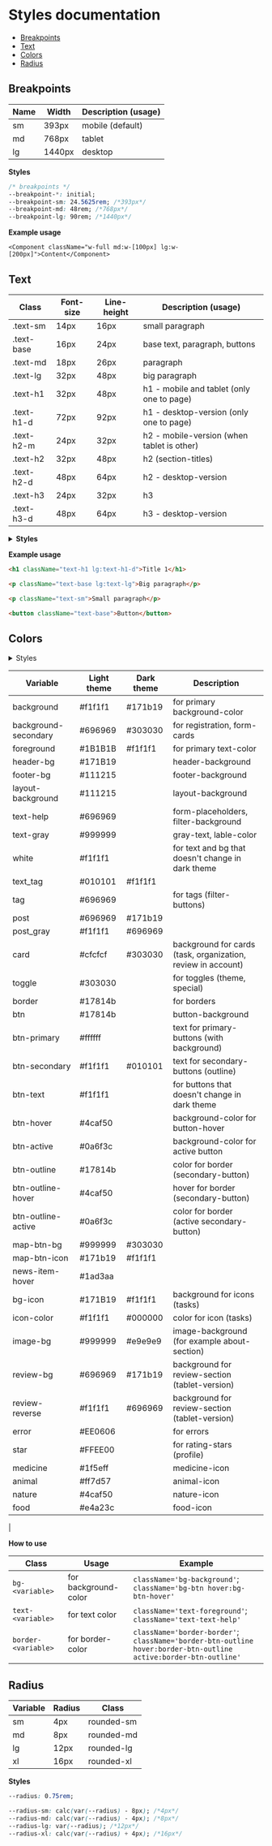 # Styles documentation

- [Breakpoints](#breakpoints)
- [Text](#text)
- [Colors](#colors)
- [Radius](#radius)

## Breakpoints

| Name | Width  | Description (usage) |
| ---- | ------ | ------------------- |
| sm   | 393px  | mobile (default)    |
| md   | 768px  | tablet              |
| lg   | 1440px | desktop             |

**Styles**

```css
/* breakpoints */
--breakpoint-*: initial;
--breakpoint-sm: 24.5625rem; /*393px*/
--breakpoint-md: 48rem; /*768px*/
--breakpoint-lg: 90rem; /*1440px*/
```

**Example usage**

```tsx
<Component className="w-full md:w-[100px] lg:w-[200px]">Content</Component>
```

## Text

| Class      | Font-size | Line-height | Description (usage)                        |
| ---------- | --------- | ----------- | ------------------------------------------ |
| .text-sm   | 14px      | 16px        | small paragraph                            |
| .text-base | 16px      | 24px        | base text, paragraph, buttons              |
| .text-md   | 18px      | 26px        | paragraph                                  |
| .text-lg   | 32px      | 48px        | big paragraph                              |
| .text-h1   | 32px      | 48px        | h1 - mobile and tablet (only one to page)  |
| .text-h1-d | 72px      | 92px        | h1 - desktop-version (only one to page)    |
| .text-h2-m | 24px      | 32px        | h2 - mobile-version (when tablet is other) |
| .text-h2   | 32px      | 48px        | h2 (section-titles)                        |
| .text-h2-d | 48px      | 64px        | h2 - desktop-version                       |
| .text-h3   | 24px      | 32px        | h3                                         |
| .text-h3-d | 48px      | 64px        | h3 - desktop-version                       |

<details>
<summary>
<b>Styles</b>
</summary>

```css
@theme {
  /* font sizes and line-height desktop */
  --text-sm: 14px;
  --leading-sm: 16px;
  --text-base: 16px;
  --leading-base: 24px;
  --text-md: 18px;
  --leading-md: 26px;
  --text-lg: 32px;
  --leading-lg: 48px;

  --text-h1-d: 72px;
  --leading-h1-d: 92px;
  --text-h2-d: 48px;
  --leading-h2-d: 64px;
  --text-h3-d: 48px;
  --leading-h3-d: 64px;

  /* font sizes and line-height mobile */
  --text-h1: 32px;
  --leading-h1: 48px;
  --text-h2-m: 24px;
  --leading-h2-m: 32px;
  --text-h2: 32px;
  --leading-h2: 48px;
  --text-h3: 24px;
  --leading-h3: 32px;
}

@layer utilities {
  .text-sm {
    font-size: var(--text-sm);
    line-height: var(--leading-sm);
  }

  @media (min-width: 48rem) {
    .md\:text-sm {
      font-size: var(--text-sm);
      line-height: var(--leading-sm);
    }
  }

  @media (min-width: 90rem) {
    .lg\:text-sm {
      font-size: var(--text-sm);
      line-height: var(--leading-sm);
    }
  }

  .text-base {
    font-size: var(--text-base);
    line-height: var(--leading-base);
  }

  @media (min-width: 48rem) {
    .md\:text-base {
      font-size: var(--text-base);
      line-height: var(--leading-base);
    }
  }

  @media (min-width: 90rem) {
    .lg\:text-base {
      font-size: var(--text-base);
      line-height: var(--leading-base);
    }
  }

  .text-md {
    font-size: var(--text-md);
    line-height: var(--leading-md);
  }

  @media (min-width: 48rem) {
    .md\:text-md {
      font-size: var(--text-md);
      line-height: var(--leading-md);
    }
  }

  @media (min-width: 90rem) {
    .lg\:text-md {
      font-size: var(--text-md);
      line-height: var(--leading-md);
    }
  }

  .text-lg {
    font-size: var(--text-lg);
    line-height: var(--leading-lg);
  }

  @media (min-width: 48rem) {
    .md\:text-lg {
      font-size: var(--text-lg);
      line-height: var(--leading-lg);
    }
  }

  @media (min-width: 90rem) {
    .lg\:text-lg {
      font-size: var(--text-lg);
      line-height: var(--leading-lg);
    }
  }

  .text-h1 {
    font-size: var(--text-h1);
    line-height: var(--leading-h1);
  }

  @media (min-width: 48rem) {
    .md\:text-h1 {
      font-size: var(--text-h1);
      line-height: var(--leading-h1);
    }
  }

  @media (min-width: 90rem) {
    .lg\:text-h1 {
      font-size: var(--text-h1);
      line-height: var(--leading-h1);
    }
  }

  .text-h1-d {
    font-size: var(--text-h1-d);
    line-height: var(--leading-h1-d);
  }

  @media (min-width: 48rem) {
    .md\:text-h1-d {
      font-size: var(--text-h1-d);
      line-height: var(--leading-h1-d);
    }
  }

  @media (min-width: 90rem) {
    .lg\:text-h1-d {
      font-size: var(--text-h1-d);
      line-height: var(--leading-h1-d);
    }
  }

  .text-h2-m {
    font-size: var(--text-h2-m);
    line-height: var(--leading-h2-m);
  }

  @media (min-width: 48rem) {
    .md\:text-h2-m {
      font-size: var(--text-h2-m);
      line-height: var(--leading-h2-m);
    }
  }

  @media (min-width: 90rem) {
    .lg\:text-h2-m {
      font-size: var(--text-h2-m);
      line-height: var(--leading-h2-m);
    }
  }

  .text-h2 {
    font-size: var(--text-h2);
    line-height: var(--leading-h2);
  }

  @media (min-width: 48rem) {
    .md\:text-h2 {
      font-size: var(--text-h2);
      line-height: var(--leading-h2);
    }
  }

  @media (min-width: 90rem) {
    .lg\:text-h2 {
      font-size: var(--text-h2);
      line-height: var(--leading-h2);
    }
  }

  .text-h2-d {
    font-size: var(--text-h2-d);
    line-height: var(--leading-h2-d);
  }

  @media (min-width: 48rem) {
    .md\:text-h2-d {
      font-size: var(--text-h2-d);
      line-height: var(--leading-h2-d);
    }
  }

  @media (min-width: 90rem) {
    .lg\:text-h2-d {
      font-size: var(--text-h2-d);
      line-height: var(--leading-h2-d);
    }
  }

  .text-h3 {
    font-size: var(--text-h3);
    line-height: var(--leading-h3);
  }

  @media (min-width: 48rem) {
    .md\:text-h3 {
      font-size: var(--text-h3);
      line-height: var(--leading-h3);
    }
  }

  @media (min-width: 90rem) {
    .lg\:text-h3 {
      font-size: var(--text-h3);
      line-height: var(--leading-h3);
    }
  }

  .text-h3-d {
    font-size: var(--text-h3-d);
    line-height: var(--leading-h3-d);
  }

  @media (min-width: 48rem) {
    .md\:text-h3-d {
      font-size: var(--text-h3-d);
      line-height: var(--leading-h3-d);
    }
  }

  @media (min-width: 90rem) {
    .lg\:text-h3-d {
      font-size: var(--text-h3-d);
      line-height: var(--leading-h3-d);
    }
  }
}
```

</details>

**Example usage**

```html
<h1 className="text-h1 lg:text-h1-d">Title 1</h1>

<p className="text-base lg:text-lg">Big paragraph</p>

<p className="text-sm">Small paragraph</p>

<button className="text-base">Button</button>
```

## Colors

<details>
<summary>Styles</summary>

```css
/* colors */
--color-background: var(--background);
--color-foreground: var(--foreground);
--color-text-help: var(--text-help);
--color-text-gray: var(--text-gray);
--color-layout-background: var(--layout-background);
--color-card: var(--card);
--color-toggle: var(--toggle);

/_ buttons _/ --color-border: var(--border); --color-btn: var(--btn);
--color-btn-text: var(--btn-text); --color-btn-hover: var(--btn-hover);
--color-btn-active: var(--btn-active); --color-btn-outline: var(--btn-outline);
--color-btn-outline-hover: var(--btn-outline-hover); --color-btn-outline-active:
var(--btn-outline-active); --color-tag: var(--tag);

--color-error: var(--error); --color-attention: var(--attention);

--color-star: var(--star);

```

Light theme variables

```css
--background: #f1f1f1;
--background-secondary: #696969;
--foreground: #1b1b1b;
--header-bg: #171b19;
--footer-bg: #111215;
--layout-background: #111215;
--text-help: #696969;
--text-gray: #999999;
--white: #f1f1f1;
--text_tag: #010101;
--tag: #696969;
--post: #696969;
--post_gray: #f1f1f1;

--card: #e6e6e6;
--toggle: #303030;

--border: #17814b;
--btn: #17814b;
--btn-primary: #ffffff;
--btn-secondary: #f1f1f1;
--btn-text: #f1f1f1;
--btn-hover: #4caf50;
--btn-active: #0a6f3c;
--btn-outline: #17814b;
--btn-outline-hover: #4caf50;
--btn-outline-active: #0a6f3c;
--map-btn-bg: #999999;
--map-btn-icon: #171b19;
--news-item-hover: #1ad3aa;

--bg-icon: #171b19;
--icon-color: #f1f1f1;
--image-bg: #999999;

--review-bg: #696969;
--review-reverse: #f1f1f1;

--error: #ee0606;
--success: #17814b;

--star: #ffee00;
--medicine: #1f5eff;
--animal: #ff7d57;
--nature: #4caf50;
--food: #e4a23c;
```

Dark theme variables

```css
.dark {
  --background: #171b19;
  --background-secondary: #303030;
  --foreground: #f1f1f1;
  --card: #303030;
  --btn-secondary: #010101;
  --post: #171b19;
  --text_tag: #f1f1f1;
  --post_gray: #696969;
  --gradient:
    linear-gradient(
      238.09deg,
      rgba(26, 211, 170, 0.15) 30.81%,
      rgba(0, 0, 0, 0.15) 82.23%,
      rgba(0, 0, 0, 0.15) 83.94%,
      rgba(26, 211, 170, 0.15) 129.53%
    ),
    radial-gradient(circle, rgba(26, 211, 170, 0.1) 2px, transparent 2px);
  --bg-icon: #f1f1f1;
  --icon-color: #000000;
  --image-bg: #e9e9e9;
  --map-btn-bg: #303030;
  --map-btn-icon: #f1f1f1;
  --review-bg: #171b19;
  --review-reverse: #696969;
}
```

</details>

| Variable             | Light theme | Dark theme | Description                                                  |
| -------------------- | ----------- | ---------- | ------------------------------------------------------------ |
| background           | #f1f1f1     | #171b19    | for primary background-color                                 |
| background-secondary | #696969     | #303030    | for registration, form-cards                                 |
| foreground           | #1B1B1B     | #f1f1f1    | for primary text-color                                       |
| header-bg            | #171B19     |            | header-background                                            |
| footer-bg            | #111215     |            | footer-background                                            |
| layout-background    | #111215     |            | layout-background                                            |
| text-help            | #696969     |            | form-placeholders, filter-background                         |
| text-gray            | #999999     |            | gray-text, lable-color                                       |
| white                | #f1f1f1     |            | for text and bg that doesn't change in dark theme            |
| text_tag             | #010101     | #f1f1f1    |                                                              |
| tag                  | #696969     |            | for tags (filter-buttons)                                    |
| post                 | #696969     | #171b19    |                                                              |
| post_gray            | #f1f1f1     | #696969    |                                                              |
| card                 | #cfcfcf     | #303030    | background for cards (task, organization, review in account) |
| toggle               | #303030     |            | for toggles (theme, special)                                 |
| border               | #17814b     |            | for borders                                                  |
| btn                  | #17814b     |            | button-background                                            |
| btn-primary          | #ffffff     |            | text for primary-buttons (with background)                   |
| btn-secondary        | #f1f1f1     | #010101    | text for secondary-buttons (outline)                         |
| btn-text             | #f1f1f1     |            | for buttons that doesn't change in dark theme                |
| btn-hover            | #4caf50     |            | background-color for button-hover                            |
| btn-active           | #0a6f3c     |            | background-color for active button                           |
| btn-outline          | #17814b     |            | color for border (secondary-button)                          |
| btn-outline-hover    | #4caf50     |            | hover for border (secondary-button)                          |
| btn-outline-active   | #0a6f3c     |            | color for border (active secondary-button)                   |
| map-btn-bg           | #999999     | #303030    |                                                              |
| map-btn-icon         | #171b19     | #f1f1f1    |                                                              |
| news-item-hover      | #1ad3aa     |            |                                                              |
| bg-icon              | #171B19     | #f1f1f1    | background for icons (tasks)                                 |
| icon-color           | #f1f1f1     | #000000    | color for icon (tasks)                                       |
| image-bg             | #999999     | #e9e9e9    | image-background (for example about-section)                 |
| review-bg            | #696969     | #171b19    | background for review-section (tablet-version)               |
| review-reverse       | #f1f1f1     | #696969    | background for review-section (tablet-version)               |
| error                | #EE0606     |            | for errors                                                   |
| star                 | #FFEE00     |            | for rating-stars (profile)                                   |
| medicine             | #1f5eff     |            | medicine-icon                                                |
| animal               | #ff7d57     |            | animal-icon                                                  |
| nature               | #4caf50     |            | nature-icon                                                  |
| food                 | #e4a23c     |            | food-icon                                                    |

|

**How to use**

| Class               | Usage                | Example                                                                                                              |
| ------------------- | -------------------- | -------------------------------------------------------------------------------------------------------------------- |
| `bg-<variable>`     | for background-color | `className='bg-background'`;</br>`className='bg-btn hover:bg-btn-hover'`                                             |
| `text-<variable>`   | for text color       | `className='text-foreground'`; </br>`className='text-text-help' `                                                    |
| `border-<variable>` | for border-color     | `className='border-border'`;</br>`className='border-btn-outline hover:border-btn-outline active:border-btn-outline'` |

## Radius

| Variable | Radius | Class      |
| -------- | ------ | ---------- |
| sm       | 4px    | rounded-sm |
| md       | 8px    | rounded-md |
| lg       | 12px   | rounded-lg |
| xl       | 16px   | rounded-xl |

**Styles**

```css
--radius: 0.75rem;

--radius-sm: calc(var(--radius) - 8px); /*4px*/
--radius-md: calc(var(--radius) - 4px); /*8px*/
--radius-lg: var(--radius); /*12px*/
--radius-xl: calc(var(--radius) + 4px); /*16px*/
```
